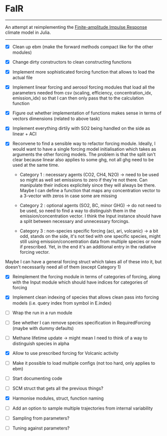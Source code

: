 # FaIR

---

An attempt at reimplementing the [Finite-amplitude Impulse Response](https://github.com/OMS-NetZero/FAIR/tree/master) climate model in Julia.



---


- [x] Clean up ebm (make the forward methods compact like for the other modules)
- [x] Change dirty constructors to clean constructing functions
- [x] Implement more sophisticated forcing function that allows to load the actual file
- [x] Implement linear forcing and aerosol forcing modules that load all the parameters needed from csv (scaling, efficiency, concentration_idx, emission_idx) so that I can then only pass that to the calculation function
- [x] Figure out whether implementation of functions makes sense in terms of vectors dimensions (related to above task)
- [x] Implement everything dirtily with SO2 being handled on the side as linear + ACI


- [x] Reconvene to find a sensible way to refactor forcing module. Ideally, I would want to have a single forcing model initialisation which takes as arguments the other forcing models. The problem is that the split isn't clear because linear also applies to some ghg, not all ghg need to be used at the same time.
    - Category 1 : necessary agents (CO2, CH4, N2O) -> need to be used so might as well set emissions to zero if they're not there. Can manipulate their indices explicitely since they will always be there. Maybe I can define a function that maps any concentration vector to a 3-vector with zeros in case some are missing

    - Category 2 : optional agents (SO2, BC, minor GHG) -> do not need to be used, so need to find a way to distinguish them in the emission/concentration vector. I think the Input instance should have a split between necessary and unnecessary forcings.

    - Category 3 : non-species specific forcing (aci, ari, volcanic) -> a bit odd, stands on the side, it's not tied with one specific species, might still using emission/concentration data from multiple species or none if prescribed. Yet, in the end it's an additional entry in the radiative forcing vector.


Maybe I can have a general forcing struct which takes all of these into it, but doesn't necessarily need all of them (except Category 1)

- [x] Reimplement the forcing module in terms of categories of forcing, along with the Input module which should have indices for categories of forcing


- [x] Implement clean indexing of species that allows clean pass into forcing models (i.e. query index from symbol in E.index)
- [ ] Wrap the run in a run module
- [ ] See whether I can remove species specification in RequiredForcing (maybe with dummy defaults)
- [ ] Methane lifetime update -> might mean I need to think of a way to distinguish species in alpha
- [x] Allow to use prescribed forcing for Volcanic activity
- [ ] Make it possible to load multiple configs (not too hard, only applies to ebm)
- [ ] Start documenting code
- [ ] SCM struct that gets all the previous things?
- [x] Harmonise modules, struct, function naming
- [ ] Add an option to sample multiple trajectories from internal variability
- [ ] Sampling from parameters?
- [ ] Tuning against parameters?